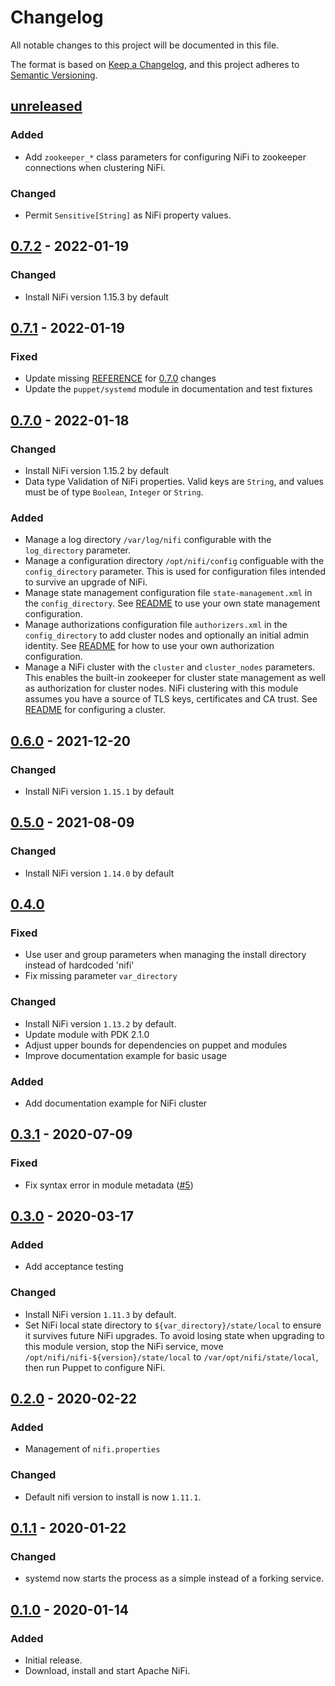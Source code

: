 # Changelog

All notable changes to this project will be documented in this file.

The format is based on [Keep a Changelog](https://keepachangelog.com/en/1.0.0/),
and this project adheres to [Semantic Versioning](https://semver.org/spec/v2.0.0.html).

## [unreleased]

### Added

- Add `zookeeper_*` class parameters for configuring NiFi to zookeeper
  connections when clustering NiFi.

### Changed

- Permit `Sensitive[String]` as NiFi property values.

## [0.7.2] - 2022-01-19

### Changed

- Install NiFi version 1.15.3 by default

## [0.7.1] - 2022-01-19

### Fixed

- Update missing [REFERENCE](REFERENCE.md) for [0.7.0] changes
- Update the `puppet/systemd` module in documentation and test fixtures

## [0.7.0] - 2022-01-18

### Changed

- Install NiFi version 1.15.2 by default
- Data type Validation of NiFi properties. Valid keys are `String`, and values
  must be of type `Boolean`, `Integer` or `String`.

### Added

- Manage a log directory `/var/log/nifi` configurable with the `log_directory`
  parameter.
- Manage a configuration directory `/opt/nifi/config` configuable with the
  `config_directory` parameter. This is used for configuration files intended
  to survive an upgrade of NiFi.
- Manage state management configuration file `state-management.xml` in the
  `config_directory`.  See [README](README.md) to use your own state management
  configuration.
- Manage authorizations configuration file `authorizers.xml` in the
  `config_directory` to add cluster nodes and optionally an initial admin
  identity.  See [README](README.md) for how to use your own authorization
  configuration.
- Manage a NiFi cluster with the `cluster` and `cluster_nodes` parameters. This
  enables the built-in zookeeper for cluster state management as well as
  authorization for cluster nodes. NiFi clustering with this module assumes you
  have a source of TLS keys, certificates and CA trust. See [README](README.md) for
  configuring a cluster.

## [0.6.0] - 2021-12-20

### Changed

- Install NiFi version `1.15.1` by default

## [0.5.0] - 2021-08-09

### Changed

- Install NiFi version `1.14.0` by default

## [0.4.0]

### Fixed

- Use user and group parameters when managing the install directory instead of hardcoded 'nifi'
- Fix missing parameter `var_directory`

### Changed

- Install NiFi version `1.13.2` by default.
- Update module with PDK 2.1.0
- Adjust upper bounds for dependencies on puppet and modules
- Improve documentation example for basic usage

### Added

- Add documentation example for NiFi cluster

## [0.3.1] - 2020-07-09

### Fixed

- Fix syntax error in module metadata ([#5])

## [0.3.0] - 2020-03-17

### Added

- Add acceptance testing

### Changed

- Install NiFi version `1.11.3` by default.
- Set NiFi local state directory to `${var_directory}/state/local` to
  ensure it survives future NiFi upgrades. To avoid losing state when
  upgrading to this module version, stop the NiFi service, move
  `/opt/nifi/nifi-${version}/state/local` to
  `/var/opt/nifi/state/local`, then run Puppet to configure NiFi.

## [0.2.0] - 2020-02-22

### Added

- Management of `nifi.properties`

### Changed

- Default nifi version to install is now `1.11.1`.

## [0.1.1] - 2020-01-22

### Changed

- systemd now starts the process as a simple instead of a forking
  service.

## [0.1.0] - 2020-01-14

### Added

- Initial release.
- Download, install and start Apache NiFi.

[unreleased]: https://github.com/ssm/ssm-nifi/compare/0.7.2...main
[0.7.2]: https://github.com/ssm/ssm-nifi/releases/tag/0.7.2
[0.7.1]: https://github.com/ssm/ssm-nifi/releases/tag/0.7.1
[0.7.0]: https://github.com/ssm/ssm-nifi/releases/tag/0.7.0
[0.6.0]: https://github.com/ssm/ssm-nifi/releases/tag/0.6.0
[0.5.0]: https://github.com/ssm/ssm-nifi/releases/tag/0.5.0
[0.4.0]: https://github.com/ssm/ssm-nifi/releases/tag/0.4.0
[0.3.1]: https://github.com/ssm/ssm-nifi/releases/tag/0.3.1
[0.3.0]: https://github.com/ssm/ssm-nifi/releases/tag/0.3.0
[0.2.0]: https://github.com/ssm/ssm-nifi/releases/tag/0.2.0
[0.1.1]: https://github.com/ssm/ssm-nifi/releases/tag/0.1.1
[0.1.0]: https://github.com/ssm/ssm-nifi/releases/tag/0.1.0

[#5]: https://github.com/ssm/ssm-nifi/pull/5
